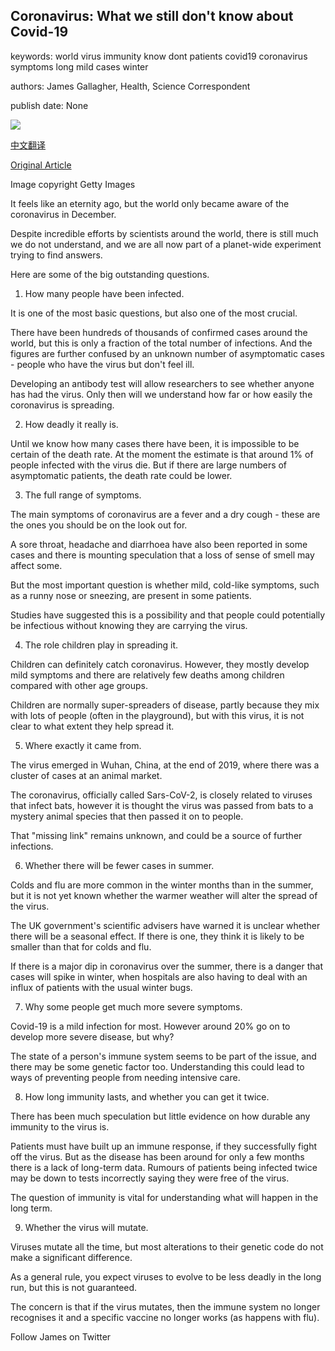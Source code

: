 ## Coronavirus: What we still don't know about Covid-19

keywords: world virus immunity know dont patients covid19 coronavirus symptoms long mild cases winter

authors: James Gallagher, Health, Science Correspondent

publish date: None

![](https://ichef.bbci.co.uk/news/1024/branded_news/C8B3/production/_111397315_gettyimages-1204793213.jpg)

[中文翻译](Coronavirus%3A%20What%20we%20still%20don%27t%20know%20about%20Covid-19_zh.md)

[Original Article](https://www.bbc.com/news/health-52006988)

Image copyright Getty Images

It feels like an eternity ago, but the world only became aware of the coronavirus in December.

Despite incredible efforts by scientists around the world, there is still much we do not understand, and we are all now part of a planet-wide experiment trying to find answers.

Here are some of the big outstanding questions.

1. How many people have been infected.

It is one of the most basic questions, but also one of the most crucial.

There have been hundreds of thousands of confirmed cases around the world, but this is only a fraction of the total number of infections. And the figures are further confused by an unknown number of asymptomatic cases - people who have the virus but don't feel ill.

Developing an antibody test will allow researchers to see whether anyone has had the virus. Only then will we understand how far or how easily the coronavirus is spreading.

2. How deadly it really is.

Until we know how many cases there have been, it is impossible to be certain of the death rate. At the moment the estimate is that around 1% of people infected with the virus die. But if there are large numbers of asymptomatic patients, the death rate could be lower.

3. The full range of symptoms.

The main symptoms of coronavirus are a fever and a dry cough - these are the ones you should be on the look out for.

A sore throat, headache and diarrhoea have also been reported in some cases and there is mounting speculation that a loss of sense of smell may affect some.

But the most important question is whether mild, cold-like symptoms, such as a runny nose or sneezing, are present in some patients.

Studies have suggested this is a possibility and that people could potentially be infectious without knowing they are carrying the virus.

4. The role children play in spreading it.

Children can definitely catch coronavirus. However, they mostly develop mild symptoms and there are relatively few deaths among children compared with other age groups.

Children are normally super-spreaders of disease, partly because they mix with lots of people (often in the playground), but with this virus, it is not clear to what extent they help spread it.

5. Where exactly it came from.

The virus emerged in Wuhan, China, at the end of 2019, where there was a cluster of cases at an animal market.

The coronavirus, officially called Sars-CoV-2, is closely related to viruses that infect bats, however it is thought the virus was passed from bats to a mystery animal species that then passed it on to people.

That "missing link" remains unknown, and could be a source of further infections.

6. Whether there will be fewer cases in summer.

Colds and flu are more common in the winter months than in the summer, but it is not yet known whether the warmer weather will alter the spread of the virus.

The UK government's scientific advisers have warned it is unclear whether there will be a seasonal effect. If there is one, they think it is likely to be smaller than that for colds and flu.

If there is a major dip in coronavirus over the summer, there is a danger that cases will spike in winter, when hospitals are also having to deal with an influx of patients with the usual winter bugs.

7. Why some people get much more severe symptoms.

Covid-19 is a mild infection for most. However around 20% go on to develop more severe disease, but why?

The state of a person's immune system seems to be part of the issue, and there may be some genetic factor too. Understanding this could lead to ways of preventing people from needing intensive care.

8. How long immunity lasts, and whether you can get it twice.

There has been much speculation but little evidence on how durable any immunity to the virus is.

Patients must have built up an immune response, if they successfully fight off the virus. But as the disease has been around for only a few months there is a lack of long-term data. Rumours of patients being infected twice may be down to tests incorrectly saying they were free of the virus.

The question of immunity is vital for understanding what will happen in the long term.

9. Whether the virus will mutate.

Viruses mutate all the time, but most alterations to their genetic code do not make a significant difference.

As a general rule, you expect viruses to evolve to be less deadly in the long run, but this is not guaranteed.

The concern is that if the virus mutates, then the immune system no longer recognises it and a specific vaccine no longer works (as happens with flu).

Follow James on Twitter